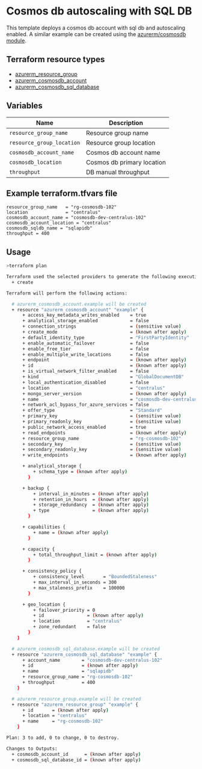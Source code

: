 # Cosmos db autoscaling with SQL DB

This template deploys a cosmos db account with sql db and autoscaling enabled. A similar example can be created using the [azurerm/cosmosdb module](https://github.com/azure/terraform-azurerm-cosmosdb).

## Terraform resource types
- [azurerm_resource_group](https://registry.terraform.io/providers/hashicorp/azurerm/latest/docs/resources/resource_group)
- [azurerm_cosmosdb_account](https://registry.terraform.io/providers/hashicorp/azurerm/latest/docs/resources/cosmosdb_account)
- [azurerm_cosmosdb_sql_database](https://registry.terraform.io/providers/hashicorp/azurerm/latest/docs/resources/cosmosdb_sql_database)

## Variables

| Name | Description |
|-|-|
| `resource_group_name` | Resource group name |
| `resource_group_location` | Resource group location | 
| `cosmosdb_account_name` | Cosmos db account name | 
| `cosmosdb_location` | Cosmos db primary location |
| `throughput` | DB manual throughput | 

## Example terraform.tfvars file
```
resource_group_name   = "rg-cosmosdb-102"
location              = "centralus"
cosmosdb_account_name = "cosmosdb-dev-centralus-102"
cosmosdb_account_location = "centralus"
cosmosdb_sqldb_name = "sqlapidb"
throughput = 400
```

## Usage

```bash
>terraform plan

Terraform used the selected providers to generate the following execution plan. Resource actions are indicated with the following symbols:
  + create

Terraform will perform the following actions:

  # azurerm_cosmosdb_account.example will be created
  + resource "azurerm_cosmosdb_account" "example" {
      + access_key_metadata_writes_enabled    = true
      + analytical_storage_enabled            = false
      + connection_strings                    = (sensitive value)
      + create_mode                           = (known after apply)
      + default_identity_type                 = "FirstPartyIdentity"
      + enable_automatic_failover             = false
      + enable_free_tier                      = false
      + enable_multiple_write_locations       = false
      + endpoint                              = (known after apply)
      + id                                    = (known after apply)
      + is_virtual_network_filter_enabled     = false
      + kind                                  = "GlobalDocumentDB"
      + local_authentication_disabled         = false
      + location                              = "centralus"
      + mongo_server_version                  = (known after apply)
      + name                                  = "cosmosdb-dev-centralus-102"
      + network_acl_bypass_for_azure_services = false
      + offer_type                            = "Standard"
      + primary_key                           = (sensitive value)
      + primary_readonly_key                  = (sensitive value)
      + public_network_access_enabled         = true
      + read_endpoints                        = (known after apply)
      + resource_group_name                   = "rg-cosmosdb-102"
      + secondary_key                         = (sensitive value)
      + secondary_readonly_key                = (sensitive value)
      + write_endpoints                       = (known after apply)

      + analytical_storage {
          + schema_type = (known after apply)
        }

      + backup {
          + interval_in_minutes = (known after apply)
          + retention_in_hours  = (known after apply)
          + storage_redundancy  = (known after apply)
          + type                = (known after apply)
        }

      + capabilities {
          + name = (known after apply)
        }

      + capacity {
          + total_throughput_limit = (known after apply)
        }

      + consistency_policy {
          + consistency_level       = "BoundedStaleness"
          + max_interval_in_seconds = 300
          + max_staleness_prefix    = 100000
        }

      + geo_location {
          + failover_priority = 0
          + id                = (known after apply)
          + location          = "centralus"
          + zone_redundant    = false
        }
    }

  # azurerm_cosmosdb_sql_database.example will be created
  + resource "azurerm_cosmosdb_sql_database" "example" {
      + account_name        = "cosmosdb-dev-centralus-102"
      + id                  = (known after apply)
      + name                = "sqlapidb"
      + resource_group_name = "rg-cosmosdb-102"
      + throughput          = 400
    }

  # azurerm_resource_group.example will be created
  + resource "azurerm_resource_group" "example" {
      + id       = (known after apply)
      + location = "centralus"
      + name     = "rg-cosmosdb-102"
    }

Plan: 3 to add, 0 to change, 0 to destroy.

Changes to Outputs:
  + cosmosdb_account_id      = (known after apply)
  + cosmosdb_sql_database_id = (known after apply)

```

